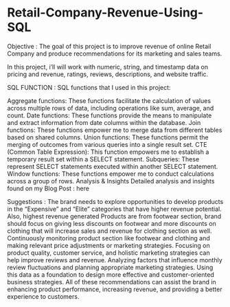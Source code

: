 # Retail-Company-Revenue-Using-SQL

Objective :
The goal of this project is to improve revenue of online Retail Company and produce recommendations for its marketing and sales teams.

In this project, i’ll will work with numeric, string, and timestamp data on pricing and revenue, ratings, reviews, descriptions, and website traffic.

SQL FUNCTION :
SQL functions that I used in this project:

Aggregate functions: These functions facilitate the calculation of values across multiple rows of data, including operations like sum, average, and count.
Date functions: These functions provide the means to manipulate and extract information from date columns within the database.
Join functions: These functions empower me to merge data from different tables based on shared columns.
Union functions: These functions permit the merging of outcomes from various queries into a single result set.
CTE (Common Table Expression): This function empowers me to establish a temporary result set within a SELECT statement.
Subqueries: These represent SELECT statements executed within another SELECT statement.
Window functions: These functions empower me to conduct calculations across a group of rows.
Analysis & Insights
Detailed analysis and insights found on my Blog Post : here

Suggestions :
The brand needs to explore opportunities to develop products in the “Expensive” and “Elite” categories that have higher revenue potential.
Also, highest revenue generated Products are from footwear section, brand should focus on giving less discounts on footwear and more discounts on clothing that will increase sales and revenue for clothing section as well.
Continuously monitoring product section like footwear and clothing and making relevant price adjustments or marketing strategies.
Focusing on product quality, customer service, and holistic marketing strategies can help improve reviews and revenue.
Analyzing factors that influence monthly review fluctuations and planning appropriate marketing strategies.
Using this data as a foundation to design more effective and customer-oriented business strategies.
All of these recommendations can assist the brand in enhancing product performance, increasing revenue, and providing a better experience to customers.
